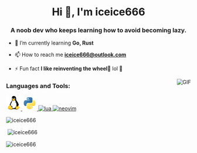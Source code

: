 <h1 align="center">Hi 👋, I'm iceice666</h1>
<h3 align="center">A noob dev who keeps learning how to avoid becoming lazy.</h3>

- 🌱 I’m currently learning **Go, Rust**

- 📫 How to reach me **iceice666@outlook.com**

- ⚡ Fun fact **I like reinventing the wheel🛞** lol 🥳
<img align="right" alt="GIF" src="https://raw.githubusercontent.com/JoeyBling/JoeyBling/master/pic/pusheencode.gif" />

<h3 align="left">Languages and Tools:</h3>
<p align="left">
<a href="https://www.linux.org/" target="_blank" rel="noreferrer"> 
<img src="https://raw.githubusercontent.com/devicons/devicon/master/icons/linux/linux-original.svg" alt="linux" width="40" height="40"/> 
</a>

<a href="https://www.python.org" target="_blank" rel="noreferrer">
<img src="https://raw.githubusercontent.com/devicons/devicon/master/icons/python/python-original.svg" alt="python" width="40" height="40"/> 
</a>

<a href="https://www.lua.org/" target="_blank" rel="noreferrer">
<img src="https://cdn.jsdelivr.net/gh/devicons/devicon/icons/lua/lua-plain-wordmark.svg" alt="lua" width="40" height="40"/>
<a/>

<a href="https://neovim.io/" target="_blank" rel="noreferrer">
<img src="https://www.vectorlogo.zone/logos/neovimio/neovimio-icon.svg" alt="neovim" width="40" height="40"/>
<a/>

</p>

<p><img align="center" src="https://github-readme-stats.vercel.app/api/top-langs?username=iceice666&show_icons=true&locale=en&layout=compact&theme=tokyonight" alt="iceice666" /></p>

<p>&nbsp;<img align="center" src="https://github-readme-stats.vercel.app/api?username=iceice666&show_icons=true&locale=en&theme=tokyonight" alt="iceice666" /></p>

<p><img align="center" src="https://github-readme-streak-stats.herokuapp.com/?user=iceice666&theme=tokyonight" alt="iceice666" /></p>



